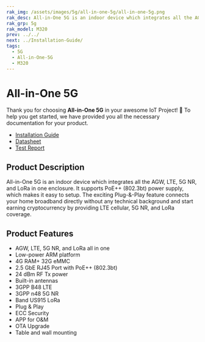 ```yaml
---
rak_img: /assets/images/5g/all-in-one-5g/all-in-one-5g.png
rak_desc: All-in-One 5G is an indoor device which integrates all the AGW, LTE and LoRa in one enclosure. It supports PoE++( 802.3bt) power supply which makes it easy to setup.
rak_grp: 5g
rak_model: M320
prev: ../../
next: ../Installation-Guide/
tags:
  - 5G
  - All-in-One-5G
  - M320
---
```


# All-in-One 5G

Thank you for choosing **All-in-One 5G** in your awesome IoT Project! 🎉 To help you get started, we have provided you all the necessary documentation for your product.

* [Installation Guide](../Installation-Guide/)
* [Datasheet](../Datasheet/)
* [Test Report](../Test-Report/)

## Product Description

All-in-One 5G is an indoor device which integrates all the AGW, LTE, 5G NR, and LoRa in one enclosure. It supports PoE++ (802.3bt) power supply, which makes it easy to setup. The exciting Plug-&-Play feature connects your home broadband directly without any technical background and start earning cryptocurrency by providing LTE cellular, 5G NR, and LoRa coverage.

## Product Features

- AGW, LTE, 5G NR, and LoRa all in one
- Low-power ARM platform
- 4G RAM+ 32G eMMC
- 2.5&nbsp;GbE RJ45 Port with PoE++ (802.3bt)
- 24&nbsp;dBm RF Tx power
- Built-in antennas
- 3GPP B48 LTE
- 3GPP n48 5G NR
- Band US915 LoRa
- Plug & Play
- ECC Security
- APP for O&M
- OTA Upgrade
- Table and wall mounting
